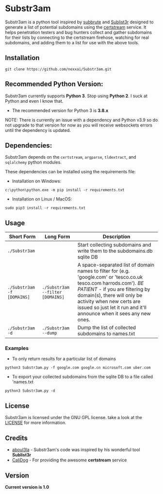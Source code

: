 # Substr3am

Substr3am is a python tool inspired by [subbrute](https://github.com/TheRook/subbrute) and [Sublist3r](https://github.com/aboul3la/Sublist3r) designed to generate a list of potential subdomains using the [certstream](https://github.com/CaliDog/certstream-python) service. It helps penetration testers and bug hunters collect and gather subdomains for their lists by connecting to the certstream firehose, watching for real subdomains, and adding them to a list for use with the above tools.

## Installation

```
git clone https://github.com/nexxai/Substr3am.git
```

## Recommended Python Version:

Substr3am currently supports **Python 3**.  Stop using **Python 2**.  I suck at Python and even I know that.

* The recommended version for Python 3 is **3.8.x**

NOTE: There is currently an issue with a dependency and Python v3.9 so do not upgrade to that version for now as you will receive websockets errors until the dependency is updated.

## Dependencies:

Substr3am depends on the `certstream`, `argparse`, `tldextract`, and `sqlalchemy` python modules.

These dependencies can be installed using the requirements file:

- Installation on Windows:
```
c:\python\python.exe -m pip install -r requirements.txt
```
- Installation on Linux / MacOS:
```
sudo pip3 install -r requirements.txt
```

## Usage

Short Form               | Long Form                      | Description
------------------------ | ------------------------------ |-------------
`./Substr3am`              |                                | Start collecting subdomains and write them to the subdomains.db sqlite DB
`./Substr3am -f [DOMAINS]` | `./Substr3am --filter [DOMAINS]` | A space-separated list of domain names to filter for (e.g. 'google.com' or 'tesco.co.uk tesco.com harrods.com').  *BE PATIENT* - if you are filtering by domain(s), there will only be activity when new certs are issued so just let it run and it'll announce when it sees any new ones.
`./Substr3am -d`           | `./Substr3am --dump`             | Dump the list of collected subdomains to names.txt

### Examples

* To only return results for a particular list of domains

```python3 Substr3am.py -f google.com google.cn microsoft.com uber.com```

* To export your collected subdomains from the sqlite DB to a file called 'names.txt

```python3 Substr3am.py -d```

## License

Substr3am is licensed under the GNU GPL license. take a look at the [LICENSE](https://github.com/nexxai/Substr3am/blob/master/LICENSE) for more information.

## Credits

* [aboul3la](https://github.com/aboul3la) - Substr3am's code was inspired by his wonderful tool **Sublist3r**
* [CaliDog](https://github.com/CaliDog) - For providing the awesome **certstream** service

## Version
**Current version is 1.0**
